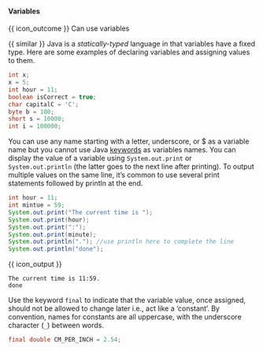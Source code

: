 <div id="title">

#### Variables

</div>

<span id="prereqs"></span>

<span id="outcomes">{{ icon_outcome }} Can use variables</span>

<div id="body">

{{ similar }} Java is a _statically-typed_ language in that variables have a fixed type. Here are some examples of declaring variables and assigning values to them.

```java
int x;
x = 5;
int hour = 11;
boolean isCorrect = true;
char capitalC = 'C';
byte b = 100;
short s = 10000;
int i = 100000;
```

You can use any name starting with a letter, underscore, or $ as a variable name but you cannot use Java [keywords](http://docs.oracle.com/javase/tutorial/java/nutsandbolts/_keywords.html) as variables names.
You can display the value of a variable using `System.out.print` or `System.out.println` (the latter goes to the next line after printing). To output multiple values on the same line, it’s common to use several print statements followed by println at the end.

```java
int hour = 11;
int mintue = 59;
System.out.print("The current time is ");
System.out.print(hour);
System.out.print(":");
System.out.print(minute);
System.out.println("."); //use println here to complete the line
System.out.println("done");

```
{{ icon_output }}

```
The current time is 11:59.
done
```

Use the keyword `final` to indicate that the variable value, once assigned, should not be allowed to change later i.e., act like a ‘constant’. By convention, names for constants are all uppercase, with the underscore character (`_`) between words.

```java
final double CM_PER_INCH = 2.54;
```

</div>

<div id="extras">
  <include src="resourcesPanel.md" boilerplate />
</div>